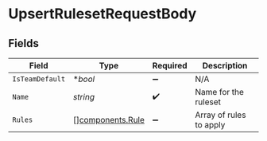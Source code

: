 # UpsertRulesetRequestBody


## Fields

| Field                                            | Type                                             | Required                                         | Description                                      |
| ------------------------------------------------ | ------------------------------------------------ | ------------------------------------------------ | ------------------------------------------------ |
| `IsTeamDefault`                                  | **bool*                                          | :heavy_minus_sign:                               | N/A                                              |
| `Name`                                           | *string*                                         | :heavy_check_mark:                               | Name for the ruleset                             |
| `Rules`                                          | [][components.Rule](../../models/shared/rule.md) | :heavy_minus_sign:                               | Array of rules to apply                          |